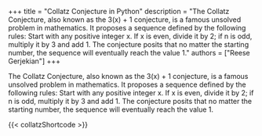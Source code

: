 +++ 
title = "Collatz Conjecture in Python"
description = "The Collatz Conjecture, also known as the 3(x) + 1 conjecture, is a famous unsolved problem in mathematics. It proposes a sequence defined by the following rules: Start with any positive integer x. If x is even, divide it by 2; if n is odd, multiply it by 3 and add 1. The conjecture posits that no matter the starting number, the sequence will eventually reach the value 1."
authors = ["Reese Gerjekian"]
+++

The Collatz Conjecture, also known as the 3(x) + 1 conjecture, is a famous unsolved problem in mathematics. It proposes a sequence defined by the following rules: Start with any positive integer x. If x is even, divide it by 2; if n is odd, multiply it by 3 and add 1. The conjecture posits that no matter the starting number, the sequence will eventually reach the value 1.

{{< collatzShortcode >}}

